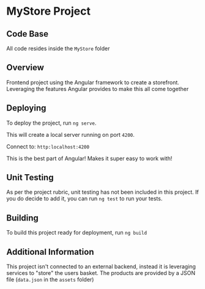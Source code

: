 # MyStore Project

## Code Base

All code resides inside the `MyStore` folder

## Overview

Frontend project using the Angular framework to create a storefront. Leveraging the features Angular provides to make this all come together

## Deploying

To deploy the project, run `ng serve`.

This will create a local server running on port `4200`. 

Connect to: `http:localhost:4200`

This is the best part of Angular! Makes it super easy to work with!

## Unit Testing

As per the project rubric, unit testing has not been included in this project. If you do decide to add it, you can run `ng test` to run your tests.

## Building

To build this project ready for deployment, run `ng build`

## Additional Information

This project isn't connected to an external backend, instead it is leveraging services to "store" the users basket. The products are provided by a JSON file (`data.json` in the `assets` folder)
